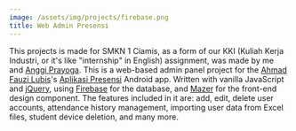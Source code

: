 ```yaml
---
image: /assets/img/projects/firebase.png
title: Web Admin Presensi
---
```


This projects is made for SMKN 1 Ciamis, as a form of our KKI (Kuliah Kerja Industri, or it's like "internship" in English) assignment, was made by me and [Anggi Prayoga](https://github.com/anggiprayoga9). This is a web-based admin panel project for the [Ahmad Fauzi Lubis](https://github.com/Ahmadfzlbs)'s [Aplikasi Presensi](https://github.com/Ahmadfzlbs/presensi-app) Android app. Written with vanilla JavaScript and [jQuery](https://jquery.com), using [Firebase](https://firebase.google.com) for the database, and [Mazer](https://zuramai.github.io/mazer/) for the front-end design component. The features included in it are: add, edit, delete user accounts, attendance history management, importing user data from Excel files, student device deletion, and many more.
